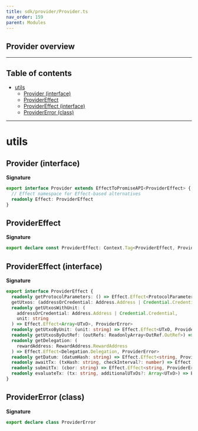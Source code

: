 ```yaml
---
title: sdk/provider/Provider.ts
nav_order: 159
parent: Modules
---
```


## Provider overview

---

<h2 class="text-delta">Table of contents</h2>

- [utils](#utils)
  - [Provider (interface)](#provider-interface)
  - [ProviderEffect](#providereffect)
  - [ProviderEffect (interface)](#providereffect-interface)
  - [ProviderError (class)](#providererror-class)

---

# utils

## Provider (interface)

**Signature**

```ts
export interface Provider extends EffectToPromiseAPI<ProviderEffect> {
  // Effect namespace for Effect-based alternatives
  readonly Effect: ProviderEffect
}
```

## ProviderEffect

**Signature**

```ts
export declare const ProviderEffect: Context.Tag<ProviderEffect, ProviderEffect>
```

## ProviderEffect (interface)

**Signature**

```ts
export interface ProviderEffect {
  readonly getProtocolParameters: () => Effect.Effect<ProtocolParameters.ProtocolParameters, ProviderError>
  getUtxos: (addressOrCredential: Address.Address | Credential.Credential) => Effect.Effect<Array<UTxO>, ProviderError>
  readonly getUtxosWithUnit: (
    addressOrCredential: Address.Address | Credential.Credential,
    unit: string
  ) => Effect.Effect<Array<UTxO>, ProviderError>
  readonly getUtxoByUnit: (unit: string) => Effect.Effect<UTxO, ProviderError>
  readonly getUtxosByOutRef: (outRefs: ReadonlyArray<OutRef.OutRef>) => Effect.Effect<Array<UTxO>, ProviderError>
  readonly getDelegation: (
    rewardAddress: RewardAddress.RewardAddress
  ) => Effect.Effect<Delegation.Delegation, ProviderError>
  readonly getDatum: (datumHash: string) => Effect.Effect<string, ProviderError>
  readonly awaitTx: (txHash: string, checkInterval?: number) => Effect.Effect<boolean, ProviderError>
  readonly submitTx: (cbor: string) => Effect.Effect<string, ProviderError>
  readonly evaluateTx: (tx: string, additionalUTxOs?: Array<UTxO>) => Effect.Effect<Array<EvalRedeemer>, ProviderError>
}
```

## ProviderError (class)

**Signature**

```ts
export declare class ProviderError
```
